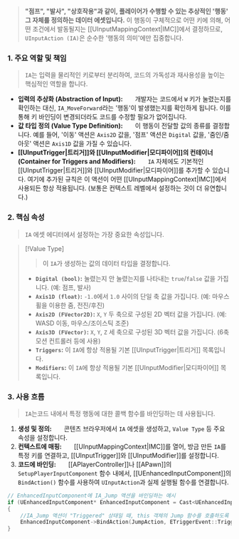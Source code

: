 > **"점프", "발사", "상호작용"과 같이, 플레이어가 수행할 수 있는 추상적인 '행동' 그 자체를 정의하는 데이터 에셋입니다.** 이 행동이 구체적으로 어떤 키에 의해, 어떤 조건에서 발동될지는 [[UInputMappingContext|IMC]]에서 결정하므로, `UInputAction (IA)`은 순수한 '행동의 의미'에만 집중합니다.

### **1. 주요 역할 및 책임**
> `IA`는 입력을 물리적인 키로부터 분리하여, 코드의 가독성과 재사용성을 높이는 핵심적인 역할을 합니다.

* **입력의 추상화 (Abstraction of Input):**
      개발자는 코드에서 `W` 키가 눌렸는지를 확인하는 대신, `IA_MoveForward`라는 '행동'이 발생했는지를 확인하게 됩니다. 이를 통해 키 바인딩이 변경되더라도 코드를 수정할 필요가 없어집니다.
* **값 타입 정의 (Value Type Definition):**
      이 행동이 전달할 값의 종류를 결정합니다. 예를 들어, '이동' 액션은 `Axis2D` 값을, '점프' 액션은 `Digital` 값을, '줌인/줌아웃' 액션은 `Axis1D` 값을 가질 수 있습니다.
* **[[UInputTrigger|트리거]]와 [[UInputModifier|모디파이어]]의 컨테이너 (Container for Triggers and Modifiers):**
      `IA` 자체에도 기본적인 [[UInputTrigger|트리거]]와 [[UInputModifier|모디파이어]]를 추가할 수 있습니다. 여기에 추가된 규칙은 이 액션이 어떤 [[UInputMappingContext|IMC]]에서 사용되든 항상 적용됩니다. (보통은 컨텍스트 레벨에서 설정하는 것이 더 유연합니다.)
	  
### **2. 핵심 속성**
> `IA` 에셋 에디터에서 설정하는 가장 중요한 속성입니다.

>[!Value Type]
>>이 `IA`가 생성하는 값의 데이터 타입을 결정합니다.
>* **`Digital (bool)`:**
>눌렸는지 안 눌렸는지를 나타내는 `true`/`false` 값을 가집니다. (예: 점프, 발사)
>* **`Axis1D (float)`:**
>`-1.0`에서 `1.0` 사이의 단일 축 값을 가집니다. (예: 마우스 휠을 이용한 줌, 전진/후진)
>* **`Axis2D (FVector2D)`:**
>`X`, `Y` 두 축으로 구성된 2D 벡터 값을 가집니다. (예: WASD 이동, 마우스/조이스틱 조준)
>* **`Axis3D (FVector)`:**
>`X`, `Y`, `Z` 세 축으로 구성된 3D 벡터 값을 가집니다. (6축 모션 컨트롤러 등에 사용)
>* **`Triggers`:**
>이 `IA`에 항상 적용될 기본 [[UInputTrigger|트리거]] 목록입니다.
>* **`Modifiers`:**
>이 `IA`에 항상 적용될 기본 [[UInputModifier|모디파이어]] 목록입니다.

### **3. 사용 흐름**
> `IA`는코드 내에서 특정 행동에 대한 콜백 함수를 바인딩하는 데 사용됩니다.
1. **생성 및 정의:**
      콘텐츠 브라우저에서 `IA` 에셋을 생성하고, `Value Type` 등 주요 속성을 설정합니다.
2. **컨텍스트에 매핑:**
      [[UInputMappingContext|IMC]]를 열어, 방금 만든 `IA`를 특정 키를 연결하고, [[UInputTrigger]]와 [[UInputModifier]]를 설정합니다.
3. **코드에 바인딩:**
      [[APlayerController]]나 [[APawn]]의 `SetupPlayerInputComponent` 함수 내에서, [[UEnhancedInputComponent]]의 `BindAction()` 함수를 사용하여 `UInputAction`과 실제 실행될 함수를 연결합니다.
```cpp
// EnhancedInputComponent에 IA_Jump 액션을 바인딩하는 예시
if (UEnhancedInputComponent* EnhancedInputComponent = Cast<UEnhancedInputComponent>(PlayerInputComponent))
{
	//IA_Jump 액션이 "Triggered" 상태일 때, this 객체의 Jump 함수를 호출하도록 바인딩합니다.
	EnhancedInputComponent->BindAction(JumpAction, ETriggerEvent::Triggered, this, &ACharacter::Jump);
}
```